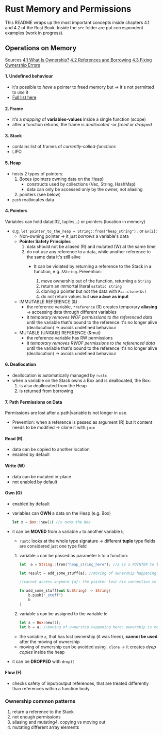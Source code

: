 # Rust Memory and Permissions
This README wraps up the most important concepts inside chapters 4.1 and 4.2 of the Rust Book.
Inside the `src` folder are put correspondent examples (work in progress).

## Operations on Memory
Sources [4.1 What Is Ownership?](https://rust-book.cs.brown.edu/ch04-01-what-is-ownership.html)
[4.2 References and Borrowing](https://rust-book.cs.brown.edu/ch04-02-references-and-borrowing.html) 
[4.3 Fixing Ownership Errors](https://rust-book.cs.brown.edu/ch04-03-fixing-ownership-errors.html)

#### 1. Undefined behaviour
- it's possible to _have_ a pointer to freed memory but &rarr; it's not permitted to _use_ it
- [Full list here](https://doc.rust-lang.org/reference/behavior-considered-undefined.html)

#### 2. Frame
- it's a _mapping_ of **variables-values** inside a single function (scope)
- after a function returns, the frame is _deallocated_ -or _freed_ or _dropped_

#### 3. Stack
- contains list of frames of _currently-called-functions_
- LIFO

#### 5. Heap
- hosts 2 types of pointers:
  1. Boxes (pointers owning data on the Heap)
     - constructs used by collections (Vec, String, HashMap)
     - data can only be accessed only by the owner, not aliasing
  2. pointers (see below)
- `push` reallocates data
  
#### 4. Pointers
Variables can hold data(i32, tuples,..) or pointers (location in memory)
- e.g. `let pointer_to_the_heap = String::from("heap_string");` or `&v[2]`:
    - Non-owning pointer &rarr; it just *borrows* a variable's data
    - **Pointer Safety Principles**
      1. data should not be aliased (R) and mutated (W) at the same time
      2. do not use any reference to a data, while another reference to the same data it's still alive
            - It can be violated by returning a reference to the Stack in a function, e.g. `&String`. Prevention:
            
              1. move ownership out of the function, returning a `String`
              2. return an immortal literal `&static string`
              3. cloning a pointer but not the data with `Rc::clone(&s)`
              4. do not return values but **use a `&mut` as input**
    - IMMUTABLE REFERENCE (&)
        - the reference variable, `*reference` (R) creates temporary **aliasing** &rarr; accessing data through different variables
        - it *temporary removes WOF permissions to the referenced data* until the variable that's bound to the reference it's no longer alive (deallocation) &rarr; avoids undefined behaviour
    - MUTABLE (UNIQUE) REFERENCE (&mut)
        - the reference variable has RW permissions
        - it *temporary removes RWOF permissions to the referenced data* until the variable that's bound to the reference it's no longer alive (deallocation) &rarr; avoids undefined behaviour

#### 6. Deallocation
- deallocation is automatically managed by `rustc`
- when a variable on the Stack owns a Box and is deallocated,
  the Box:
  1. is also deallocated from the Heap
  2. is returned from borrowing

#### 7. Path Permissions on Data
Permissions are lost after a path|variable is not longer in use.
- Prevention: when a reference is passed as argument (R) but it content needs to be modified &rarr; clone it with `join`

#### Read (R)
- data can be copied to another location
- enabled by default
#### Write (W)
- data can be mutated in-place
- not enabled by default
#### Own (O)
- enabled by default
- variables can **OWN** a data on the Heap (e.g. Box)
  ```rust
  let x = Box::new(1) //x owns the Box
  ```
- it can be **MOVED** from a variable `a` to another variable `b`, 
  - `rustc` looks at the whole type signature &rarr; different **tuple** type fields are considered just one type field

  1. variable `a` can be passed as parameter `b` to a function:

     ```rust
     let  a = String::from("heap_string_here"); //a is a POINTER to the heap

     let result = add_some_stuff(a); //moving of ownership happening here: ownership is moved from a to b

     //cannot access anymore {a}: the pointer lost his connection to the heap see later bullet **

     fn add_some_stuff(mut b:String) -> String{
         b.push("_stuff")
         b
     }
     ```

  2. variable `a` can be assigned to the variable `b`:

     ```rust
     let a = Box:new(1);
     let b = a; //moving of ownership happening here: ownership is moved from a to and a is freed
     ```
 
  - the variable `a`, that has lost ownership (it was freed), **cannot be used** after the moving of ownership
  - moving of ownership can be avoided using `.clone` &rarr; it creates _deep copies_ inside the heap

- it can be **DROPPED** with `drop()`
#### Flow (F)
- checks safety of input/output references, that are treated differently than references within a function body 


### Ownership common patterns
1. return a reference to the Stack
2. not enough permissions
3. aliasing and mutating4. copying vs moving out
4. mutating different array elements